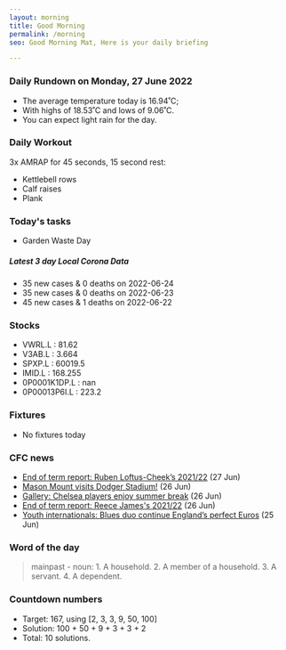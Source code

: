 ```yaml
---
layout: morning
title: Good Morning
permalink: /morning
seo: Good Morning Mat, Here is your daily briefing

---
```


<!-- weather_marker starts -->
### Daily Rundown on Monday, 27 June 2022

- The average temperature today is 16.94˚C;
- With highs of 18.53˚C and lows of 9.06˚C.
- You can expect light rain for the day.

<!-- weather_marker ends -->

### Daily Workout
<!-- workout_marker starts -->
3x AMRAP for 45 seconds, 15 second rest:

- Kettlebell rows
- Calf raises
- Plank

<!-- workout_marker ends -->

### Today's tasks
<!-- task_marker starts -->
- Garden Waste Day
<!-- task_marker ends -->

<!-- c19_marker starts -->
##### Latest 3 day Local Corona Data

- 35 new cases & 0 deaths on 2022-06-24
- 35 new cases & 0 deaths on 2022-06-23
- 45 new cases & 1 deaths on 2022-06-22

<!-- c19_marker ends -->

### Stocks

<!-- stocks_marker starts -->

- VWRL.L : 81.62
- V3AB.L : 3.664
- SPXP.L : 60019.5
- IMID.L : 168.255
- 0P0001K1DP.L : nan
- 0P00013P6I.L : 223.2

<!-- stocks_marker ends -->

### Fixtures

<!-- sports_marker starts -->

- No fixtures today
<!-- sports_marker ends -->

### CFC news

<!-- cfc_marker starts -->
- [End of term report: Ruben Loftus-Cheek’s 2021/22](https://www.chelseafc.com/en/news/2022/06/27/end-of-term-report--ruben-loftus-cheek-s-2021-22) (27 Jun)
- [Mason Mount visits Dodger Stadium!](https://www.chelseafc.com/en/news/2022/06/26/mason-mount-visits-dodger-stadium-) (26 Jun)
- [Gallery: Chelsea players enjoy summer break](https://www.chelseafc.com/en/news/2022/06/26/gallery--chelsea-players-enjoy-summer-break) (26 Jun)
- [End of term report: Reece James's 2021/22](https://www.chelseafc.com/en/news/2022/06/26/end-of-term-report--reece-james-s-2021-22) (26 Jun)
- [Youth internationals: Blues duo continue England’s perfect Euros](https://www.chelseafc.com/en/news/2022/06/25/youth-internationals--blues-duo-continue-england-s-perfect-euros) (25 Jun)

<!-- cfc_marker ends -->

### Word of the day
<!-- word_marker starts -->

 > mainpast - noun: 1. A household. 2. A member of a household. 3. A servant. 4. A dependent.

<!-- word_marker ends -->

### Countdown numbers
<!-- game_marker starts -->

- Target: 167, using [2, 3, 3, 9, 50, 100]
- Solution: 100 + 50 + 9 + 3 + 3 + 2
- Total: 10 solutions.

<!-- game_marker ends -->